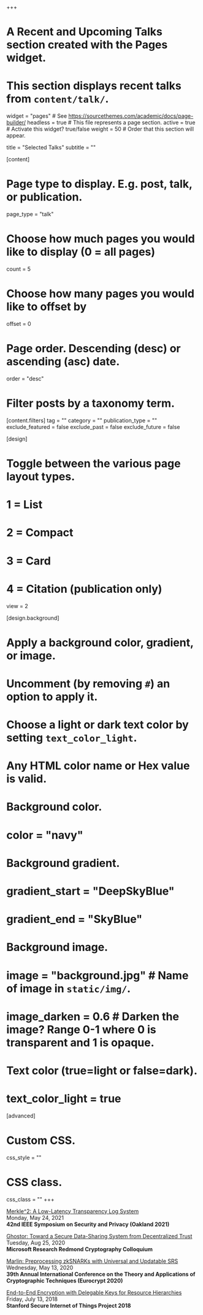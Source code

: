 +++
# A Recent and Upcoming Talks section created with the Pages widget.
# This section displays recent talks from `content/talk/`.

widget = "pages"  # See https://sourcethemes.com/academic/docs/page-builder/
headless = true  # This file represents a page section.
active = true  # Activate this widget? true/false
weight = 50  # Order that this section will appear.

title = "Selected Talks"
subtitle = ""

[content]
  # Page type to display. E.g. post, talk, or publication.
  page_type = "talk"

  # Choose how much pages you would like to display (0 = all pages)
  count = 5

  # Choose how many pages you would like to offset by
  offset = 0

  # Page order. Descending (desc) or ascending (asc) date.
  order = "desc"

  # Filter posts by a taxonomy term.
  [content.filters]
    tag = ""
    category = ""
    publication_type = ""
    exclude_featured = false
    exclude_past = false
    exclude_future = false

[design]
  # Toggle between the various page layout types.
  #   1 = List
  #   2 = Compact
  #   3 = Card
  #   4 = Citation (publication only)
  view = 2

[design.background]
  # Apply a background color, gradient, or image.
  #   Uncomment (by removing `#`) an option to apply it.
  #   Choose a light or dark text color by setting `text_color_light`.
  #   Any HTML color name or Hex value is valid.

  # Background color.
  # color = "navy"

  # Background gradient.
  # gradient_start = "DeepSkyBlue"
  # gradient_end = "SkyBlue"

  # Background image.
  # image = "background.jpg"  # Name of image in `static/img/`.
  # image_darken = 0.6  # Darken the image? Range 0-1 where 0 is transparent and 1 is opaque.

  # Text color (true=light or false=dark).
  # text_color_light = true  

[advanced]
 # Custom CSS.
 css_style = ""

 # CSS class.
 css_class = ""
+++

[Merkle^2: A Low-Latency Transparency Log System](https://www.youtube.com/watch?v=SdP4VRk-GD4)         
Monday, May 24, 2021    
**42nd IEEE Symposium on Security and Privacy (Oakland 2021)**           

[Ghostor: Toward a Secure Data-Sharing System from Decentralized Trust](https://www.microsoft.com/en-us/research/event/microsoft-research-redmond-cryptography-colloquium/#!past-speakers)       
Tuesday, Aug 25, 2020   
**Microsoft Research Redmond Cryptography Colloquium**      

[Marlin: Preprocessing zkSNARKs with Universal and Updatable SRS](https://www.youtube.com/watch?v=3mZWa6tJaMI)      
Wednesday, May 13, 2020         
**39th Annual International Conference on the Theory and Applications of Cryptographic Techniques (Eurocrypt 2020)**        

[End-to-End Encryption with Delegable Keys for Resource Hierarchies](http://iot.stanford.edu/nsf-final/index.html)      
Friday, July 13, 2018  
**Stanford Secure Internet of Things Project 2018**     
